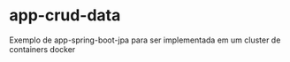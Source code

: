 # app-crud-data
Exemplo de app-spring-boot-jpa para ser implementada em um cluster de containers docker
